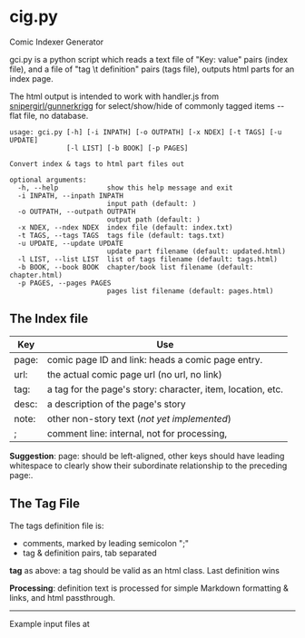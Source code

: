 # cig.py

 Comic Indexer Generator

gci.py is a python script which reads a text file of "Key: value" pairs (index file), and a file of "tag \t definition" pairs (tags file), outputs html parts for an index page.

The html output is intended to work with handler.js from [snipergirl/gunnerkrigg](https://github.com/snipergirl/gunnerkrigg) for select/show/hide of commonly tagged items -- flat file, no database.


```
usage: gci.py [-h] [-i INPATH] [-o OUTPATH] [-x NDEX] [-t TAGS] [-u UPDATE]
              [-l LIST] [-b BOOK] [-p PAGES]

Convert index & tags to html part files out

optional arguments:
  -h, --help            show this help message and exit
  -i INPATH, --inpath INPATH
                        input path (default: )
  -o OUTPATH, --outpath OUTPATH
                        output path (default: )
  -x NDEX, --ndex NDEX  index file (default: index.txt)
  -t TAGS, --tags TAGS  tags file (default: tags.txt)
  -u UPDATE, --update UPDATE
                        update part filename (default: updated.html)
  -l LIST, --list LIST  list of tags filename (default: tags.html)
  -b BOOK, --book BOOK  chapter/book list filename (default: chapter.html)
  -p PAGES, --pages PAGES
                        pages list filename (default: pages.html)
```

## The Index file

Key	| Use
-----	|----
page:	| comic page ID and link: heads a comic page entry. 
url:	| the actual comic page url (no url, no link)
tag:	| a tag for the page's story: character, item, location, etc.
desc:	| a description of the page's story
note:	| other non-story text (_not yet implemented_)
;	| comment line: internal, not for processing,

**Suggestion**: page: should be left-aligned, other keys should have leading whitespace to clearly show their subordinate relationship to the preceding page:.


The Tag File
---------------

The tags definition file is: 

- comments, marked by leading semicolon ";"
- tag & definition pairs, tab separated

**tag** as above: a tag should be valid as an html class. Last definition wins

**Processing**: definition text is processed for simple Markdown formatting & links, and html passthrough.

----

Example input files at 





